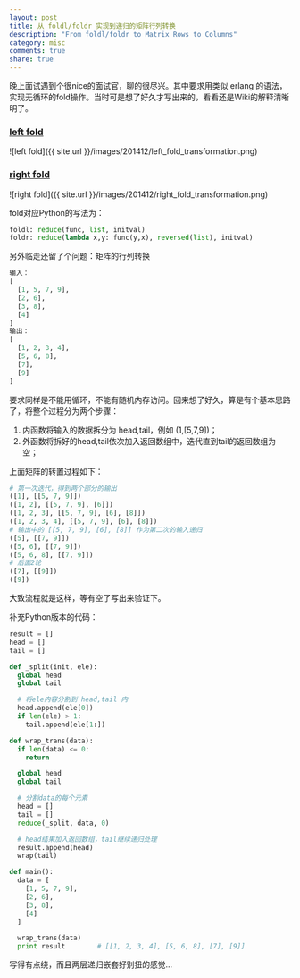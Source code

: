 ```yaml
---
layout: post
title: 从 foldl/foldr 实现到递归的矩阵行列转换
description: "From foldl/foldr to Matrix Rows to Columns"
category: misc
comments: true
share: true
---
```


晚上面试遇到个很nice的面试官，聊的很尽兴。其中要求用类似 erlang 的语法，实现无循环的fold操作。当时可是想了好久才写出来的，看看还是Wiki的解释清晰明了。

### [left fold](http://zvon.org/other/haskell/Outputprelude/foldl_f.html)
![left fold]({{ site.url }}/images/201412/left_fold_transformation.png)

### [right fold](http://zvon.org/other/haskell/Outputprelude/foldr_f.html)
![right fold]({{ site.url }}/images/201412/right_fold_transformation.png)

fold对应Python的写法为：

~~~python
foldl: reduce(func, list, initval)
foldr: reduce(lambda x,y: func(y,x), reversed(list), initval)
~~~

另外临走还留了个问题：矩阵的行列转换

~~~python
输入：
[
  [1, 5, 7, 9],
  [2, 6],
  [3, 8],
  [4]
]
输出：
[
  [1, 2, 3, 4],
  [5, 6, 8],
  [7],
  [9]
]
~~~

要求同样是不能用循环，不能有随机内存访问。回来想了好久，算是有个基本思路了，将整个过程分为两个步骤：

1. 内函数将输入的数据拆分为 head,tail，例如 (1,[5,7,9])；
2. 外函数将拆好的head,tail依次加入返回数组中，迭代直到tail的返回数组为空；

上面矩阵的转置过程如下：

~~~python
# 第一次迭代，得到两个部分的输出
([1], [[5, 7, 9]])
([1, 2], [[5, 7, 9], [6]])
([1, 2, 3], [[5, 7, 9], [6], [8]])
([1, 2, 3, 4], [[5, 7, 9], [6], [8]])
# 输出中的 [[5, 7, 9], [6], [8]] 作为第二次的输入递归
([5], [[7, 9]])
([5, 6], [[7, 9]])
([5, 6, 8], [[7, 9]])
# 后面2轮
([7], [[9]])
([9])
~~~

大致流程就是这样，等有空了写出来验证下。

补充Python版本的代码：

~~~python
result = []
head = []
tail = []

def _split(init, ele):
  global head
  global tail

  # 将ele内容分割到 head,tail 内
  head.append(ele[0])
  if len(ele) > 1:
    tail.append(ele[1:])

def wrap_trans(data):
  if len(data) <= 0:
    return

  global head
  global tail

  # 分割data的每个元素
  head = []
  tail = []
  reduce(_split, data, 0)

  # head结果加入返回数组，tail继续递归处理
  result.append(head)
  wrap(tail)

def main():
  data = [
    [1, 5, 7, 9],
    [2, 6],
    [3, 8],
    [4]
  ]

  wrap_trans(data)
  print result        # [[1, 2, 3, 4], [5, 6, 8], [7], [9]]
~~~

写得有点绕，而且两层递归嵌套好别扭的感觉...

